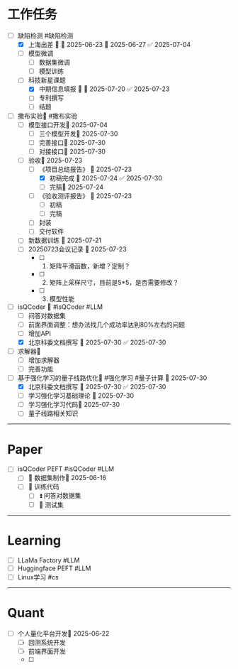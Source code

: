
# 工作任务
- [ ] 缺陷检测 #缺陷检测
	- [x] 上海出差 🔺 🛫 2025-06-23 📅 2025-06-27 ✅ 2025-07-04
	- [ ] 模型微调
		- [ ] 数据集微调
		- [ ] 模型训练
	- [ ] 科技新星课题
		- [x] 中期信息填报 🔺 📅 2025-07-20 ✅ 2025-07-23
		- [ ] 专利撰写
		- [ ] 结题
- [ ] 撒布实验🔺  #撒布实验 
	- [ ] 模型接口开发🛫 2025-07-04 
		- [ ] 三个模型开发🛫 2025-07-30 
		- [ ] 完善接口🛫 2025-07-30 
		- [ ] 对接接口🛫 2025-07-30 
	- [ ] 验收🛫 2025-07-23 
		- [ ] 《项目总结报告》 🛫 2025-07-23 
			- [x] 初稿完成 📅 2025-07-24 ✅ 2025-07-30
			- [ ] 完稿🛫 2025-07-24 
		- [ ] 《验收测评报告》 🛫 2025-07-23 
			- [ ] 初稿
			- [ ] 完稿
		- [ ] 封装
		- [ ] 交付软件
	- [ ] 新数据训练 🛫 2025-07-21 
	- [ ] 20250723会议记录 🛫 2025-07-23 
		- [ ] 1. 矩阵平滑函数，新增？定制？
		- [ ] 2. 矩阵上采样尺寸，目前是5*5，是否需要修改？
		- [ ] 3. 模型性能
- [ ] isQCoder 🔼  #isQCoder #LLM 
	- [ ] 问答对数据集
	- [ ] 前面界面调整：想办法找几个成功率达到80%左右的问题
	- [ ] 增加API
	- [x] 北京科委文档撰写 📅 2025-07-30 ✅ 2025-07-30
- [ ] 求解器🔼 
	- [ ] 增加求解器
	- [ ] 完善功能
- [ ] 基于强化学习的量子线路优化🔼 #强化学习 #量子计算  🛫 2025-07-30 
	- [x] 北京科委文档撰写 📅 2025-07-30 ✅ 2025-07-30
	- [ ] 学习强化学习基础理论 🛫 2025-07-30 
	- [ ] 学习强化学习代码🛫 2025-07-30 
	- [ ] 量子线路相关知识
---
# Paper

- [ ] isQCoder PEFT #isQCoder #LLM 
	- [ ] 🔼 数据集制作🛫 2025-06-16 
	- [ ] 🔼 训练代码
		- [ ] ⏫ 问答对数据集
		- [ ] 🔼 测试集
---
# Learning
- [ ] LLaMa Factory #LLM
- [ ] Huggingface PEFT #LLM
- [ ] Linux学习 #cs

---
# Quant
- [ ] 个人量化平台开发🛫 2025-06-22  
	- [ ] 回测系统开发
	- [ ] 前端界面开发
	- [ ] 